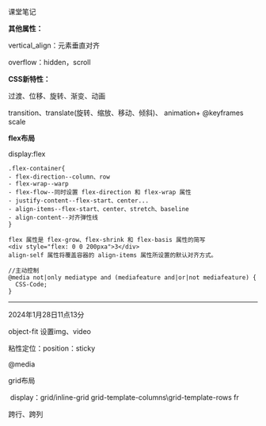 课堂笔记

**其他属性：**

vertical_align：元素垂直对齐

overflow：hidden，scroll

**CSS新特性：**

过渡、位移、旋转、渐变、动画

transition、translate(旋转、缩放、移动、倾斜)、 animation+ @keyframes scale 

**flex布局**

display:flex

```
.flex-container{
- flex-direction--column、row
- flex-wrap--warp
- flex-flow--同时设置 flex-direction 和 flex-wrap 属性
- justify-content--flex-start、center...
- align-items--flex-start、center、stretch、baseline
- align-content--对齐弹性线
}
```

```
flex 属性是 flex-grow、flex-shrink 和 flex-basis 属性的简写
<div style="flex: 0 0 200pxa">3</div>
align-self 属性将覆盖容器的 align-items 属性所设置的默认对齐方式。
```

```
//主动控制
@media not|only mediatype and (mediafeature and|or|not mediafeature) {
  CSS-Code;
}
```

-----

2024年1月28日11点13分

object-fit 设置img、video

粘性定位：position：sticky

@media

grid布局

​	display：grid/inline-grid	grid-template-columns\grid-template-rows  fr

跨行、跨列